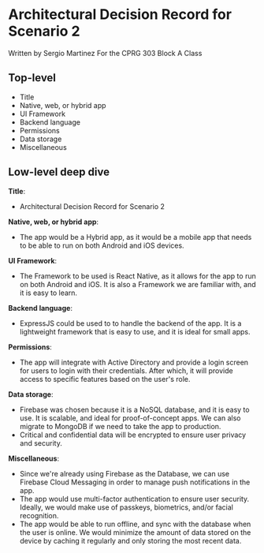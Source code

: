 # Architectural Decision Record for Scenario 2

Written by Sergio Martinez
For the CPRG 303 Block A Class

## Top-level

* Title
* Native, web, or hybrid app
* UI Framework
* Backend language
* Permissions
* Data storage
* Miscellaneous

## Low-level deep dive

**Title**:

  * Architectural Decision Record for Scenario 2

**Native, web, or hybrid app**:

  * The app would be a Hybrid app, as it would be a mobile app that needs to be able to run on both Android and iOS devices.

**UI Framework**:

  * The Framework to be used is React Native, as it allows for the app to run on both Android and iOS. It is also a Framework we are familiar with, and it is easy to learn.

**Backend language**:

  * ExpressJS could be used to to handle the backend of the app. It is a lightweight framework that is easy to use, and it is ideal for small apps.

**Permissions**:

  * The app will integrate with Active Directory and provide a login screen for users to login with their credentials. After which, it will provide access to specific features based on the user's role.

**Data storage**:

  * Firebase was chosen because it is a NoSQL database, and it is easy to use. It is scalable, and ideal for proof-of-concept apps. We can also migrate to MongoDB if we need to take the app to production. 
  * Critical and confidential data will be encrypted to ensure user privacy and security.

**Miscellaneous**: 
  * Since we're already using Firebase as the Database, we can use Firebase Cloud Messaging in order to manage push notifications in the app. 
  * The app would use multi-factor authentication to ensure user security. Ideally, we would make use of passkeys, biometrics, and/or facial recognition.
  * The app would be able to run offline, and sync with the database when the user is online. We would minimize the amount of data stored on the device by caching it regularly and only storing the most recent data.